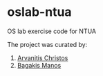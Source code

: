 # oslab-ntua
OS lab exercise code for NTUA

The project was curated by:

1. [Arvanitis Christos](https://github.com/arvchristos)
2. [Bagakis Manos](https://github.com/manosbagakis)